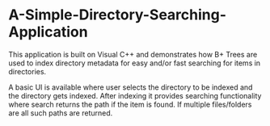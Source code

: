 # A-Simple-Directory-Searching-Application
This application is built on Visual C++ and demonstrates how B+ Trees are used to index directory metadata for easy and/or fast searching for items in directories.

A basic UI is available where user selects the directory to be indexed and the directory gets indexed.
After indexing it provides searching functionality where search returns the path if the item is found.
If multiple files/folders are all such paths are returned.

